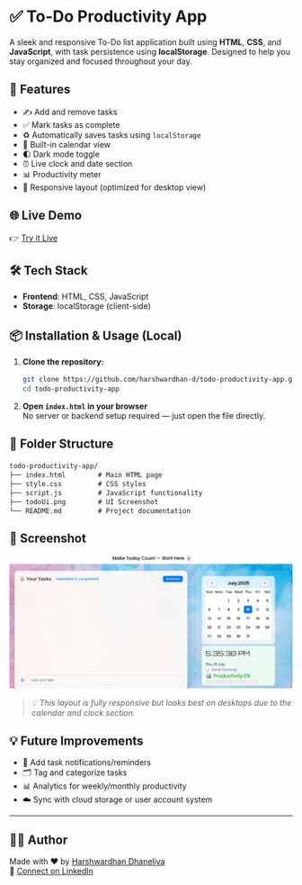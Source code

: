 # ✅ To-Do Productivity App

A sleek and responsive To-Do list application built using **HTML**, **CSS**, and **JavaScript**, with task persistence using **localStorage**. Designed to help you stay organized and focused throughout your day.

## 🚀 Features

- ✍️ Add and remove tasks  
- ✅ Mark tasks as complete  
- ♻️ Automatically saves tasks using `localStorage`  
- 📅 Built-in calendar view  
- 🌓 Dark mode toggle  
- ⏰ Live clock and date section  
- 📊 Productivity meter  
- 📱 Responsive layout (optimized for desktop view)

## 🌐 Live Demo

👉 [Try it Live](https://todo-productivity-app.vercel.app/)

## 🛠️ Tech Stack

- **Frontend**: HTML, CSS, JavaScript  
- **Storage**: localStorage (client-side)

## 📦 Installation & Usage (Local)

1. **Clone the repository:**
    ```bash
    git clone https://github.com/harshwardhan-d/todo-productivity-app.git
    cd todo-productivity-app
    ```

2. **Open `index.html` in your browser**  
   No server or backend setup required — just open the file directly.

## 📁 Folder Structure

```
todo-productivity-app/
├── index.html        # Main HTML page
├── style.css         # CSS styles
├── script.js         # JavaScript functionality
├── todoUi.png        # UI Screenshot
└── README.md         # Project documentation
```

## 📸 Screenshot

![Todo App Screenshot](./todoUi.png)

> 💡 *This layout is fully responsive but looks best on desktops due to the calendar and clock section.*

## 💡 Future Improvements

- 🔔 Add task notifications/reminders  
- 🗂️ Tag and categorize tasks  
- 📊 Analytics for weekly/monthly productivity  
- ☁️ Sync with cloud storage or user account system

---

## 🧑‍💻 Author

Made with ❤️ by [Harshwardhan Dhaneliya](https://github.com/harshwardhan-d)  
🔗 [Connect on LinkedIn](https://www.linkedin.com/in/harshwardhan-dhaneliya-8642b4326/)
